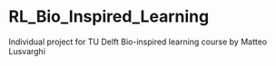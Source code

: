 # RL_Bio_Inspired_Learning
Individual project for TU Delft Bio-inspired learning course by Matteo Lusvarghi
